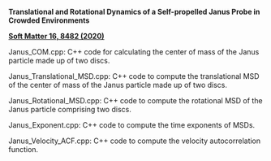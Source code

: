 **Translational and Rotational Dynamics of a Self-propelled Janus Probe in Crowded Environments**

**[Soft Matter 16, 8482 (2020)](https://pubs.rsc.org/en/content/articlelanding/2020/sm/d0sm00339e#!divAbstract)**

Janus_COM.cpp: C++ code for calculating the center of mass of the Janus particle made up of two discs.

Janus_Translational_MSD.cpp: C++ code to compute the translational MSD of the center of mass of the Janus particle made up of two discs. 

Janus_Rotational_MSD.cpp: C++ code to compute the rotational MSD of the Janus particle comprising two discs.

Janus_Exponent.cpp: C++ code to compute the time exponents of MSDs. 

Janus_Velocity_ACF.cpp: C++ code to compute the velocity autocorrelation function. 







